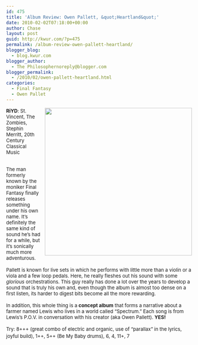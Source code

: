 ```yaml
---
id: 475
title: 'Album Review: Owen Pallett, &quot;Heartland&quot;'
date: 2010-02-02T07:18:00+00:00
author: Chase
layout: post
guid: http://kwur.com/?p=475
permalink: /album-review-owen-pallett-heartland/
blogger_blog:
  - blog.kwur.com
blogger_author:
  - The Philosophernoreply@blogger.com
blogger_permalink:
  - /2010/02/owen-pallett-heartland.html
categories:
  - Final Fantasy
  - Owen Pallet
---
```

<div class="pf-content">
  <p>
    <a onblur="try {parent.deselectBloggerImageGracefully();} catch(e) {}" href="http://i50.tinypic.com/1e4181.jpg"><img style="float:right; margin:0 0 10px 10px;cursor:pointer; cursor:hand;width: 399px; height: 399px;" src="http://i50.tinypic.com/1e4181.jpg" border="0" alt="" /></a><b><span class="Apple-style-span"  style="font-size:small;">RiYD</span></b><span class="Apple-style-span"  style="font-size:small;">: St. Vincent, The Zombies, Stephin Merritt, 20th Century Classical Music</span>
  </p>
  
  <div>
    <span class="Apple-style-span"  style="font-size:small;"><br /></span>
  </div>
  
  <div>
    <span class="Apple-style-span"  style="font-size:small;">The man formerly known by the moniker Final Fantasy finally releases something under his own name. It&#8217;s definitely the same kind of sound he&#8217;s had for a while, but it&#8217;s sonically much more adventurous.</span>
  </div>
  
  <div>
    <span class="Apple-style-span"  style="font-size:small;"><br /></span>
  </div>
  
  <div>
    <span class="Apple-style-span"  style="font-size:small;">Pallett is known for live sets in which he performs with little more than a violin or a viola and a few loop pedals. Here, he really fleshes out his sound with some </span><i><span class="Apple-style-span"  style="font-size:small;">glorious</span></i><span class="Apple-style-span"  style="font-size:small;"> orchestrations. This guy really has done a lot over the years to develop a sound that is truly his own and, even though the album is almost too dense on a first listen, its harder to digest bits become all the more rewarding.</span>
  </div>
  
  <div>
    <span class="Apple-style-span"  style="font-size:small;"><br /></span>
  </div>
  
  <div>
    <span class="Apple-style-span"  style="font-size:small;">In addition, this whole thing is a </span><b><span class="Apple-style-span"  style="font-size:small;">concept album</span></b><span class="Apple-style-span"  style="font-size:small;"> that forms a narrative about a farmer named Lewis who lives in a world called &#8220;Spectrum.&#8221; Each song is from Lewis&#8217;s P.O.V. in conversation with his creator (aka Owen Pallett). </span><b><span class="Apple-style-span"  style="font-size:small;">YES!</span></b>
  </div>
  
  <div>
    <span class="Apple-style-span"  style="font-size:small;"><br /></span>
  </div>
  
  <div>
    <span class="Apple-style-span"  style="font-size:small;"><span class="Apple-style-span"  style="font-size:medium;"><span class="Apple-style-span"  style="font-size:small;"><b></b>Try: 8+++ (great combo of electric and organic, use of &#8220;parallax&#8221; in the lyrics, joyful build), 1++, 5++ (Be My Baby drums), 6, 4, 11+, 7</span><span class="Apple-style-span"  style="font-size:130%;"><span class="Apple-style-span"  style="font-size:16px;"><br /></span></span></span></span>
  </div>
</div>